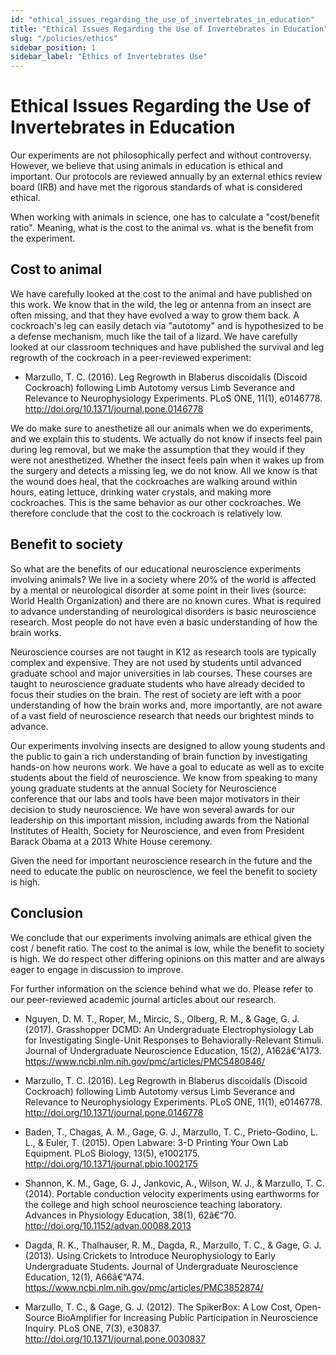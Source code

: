 ```yaml
---
id: "ethical_issues_regarding_the_use_of_invertebrates_in_education"
title: "Ethical Issues Regarding the Use of Invertebrates in Education"
slug: "/policies/ethics"
sidebar_position: 1
sidebar_label: "Ethics of Invertebrates Use"
---
```

# Ethical Issues Regarding the Use of Invertebrates in Education #

Our experiments are not philosophically perfect and without controversy. However, we believe that using animals in education is ethical and important. Our protocols are reviewed annually by an external ethics review board (IRB) and have met the rigorous standards of what is considered ethical.

When working with animals in science, one has to calculate a "cost/benefit ratio". Meaning, what is the cost to the animal vs. what is the benefit from the experiment.  

## Cost to animal ##

We have carefully looked at the cost to the animal and have published on this work. We know that in the wild, the leg or antenna from an insect are often missing, and that they have evolved a way to grow them back. A cockroach's leg can easily detach via "autotomy" and is hypothesized to be a defense mechanism, much like the tail of a lizard. We have carefully looked at our classroom techniques and have published the survival and leg regrowth of the cockroach in a peer-reviewed experiment:

-    Marzullo, T. C. (2016). Leg Regrowth in Blaberus discoidalis (Discoid Cockroach) following Limb Autotomy versus Limb Severance and Relevance to Neurophysiology Experiments. PLoS ONE, 11(1), e0146778. http://doi.org/10.1371/journal.pone.0146778 

We do make sure to anesthetize all our animals when we do experiments, and we explain this to students. We actually do not know if insects feel pain during leg removal, but we make the assumption that they would if they were not anesthetized. Whether the insect feels pain when it wakes up from the surgery and detects a missing leg, we do not know. All we know is that the wound does heal, that the cockroaches are walking around within hours, eating lettuce, drinking water crystals, and making more cockroaches. This is the same behavior as our other cockroaches. We therefore conclude that the cost to the cockroach is relatively low.

## Benefit to society ##

So what are the benefits of our educational neuroscience experiments involving animals? We live in a society where 20% of the world is affected by a mental or neurological disorder at some point in their lives (source: World Health Organization) and there are no known cures. What is required to advance understanding of neurological disorders is basic neuroscience research. Most people do not have even a basic understanding of how the brain works.

Neuroscience courses are not taught in K12 as research tools are typically complex and expensive. They are not used by students until advanced graduate school and major universities in lab courses. These courses are taught to neuroscience graduate students who have already decided to focus their studies on the brain. The rest of society are left with a poor understanding of how the brain works and, more importantly, are not aware of a vast field of neuroscience research that needs our brightest minds to advance.

Our experiments involving insects are designed to allow young students and the public to gain a rich understanding of brain function by investigating hands-on how neurons work. We have a goal to educate as well as to excite students about the field of neuroscience. We know from speaking to many young graduate students at the annual Society for Neuroscience conference that our labs and tools have been major motivators in their decision to study neuroscience. We have won several awards for our leadership on this important mission, including awards from the National Institutes of Health, Society for Neuroscience, and even from President Barack Obama at a 2013 White House ceremony.

Given the need for important neuroscience research in the future and the need to educate the public on neuroscience, we feel the benefit to society is high.

## Conclusion ##

We conclude that our experiments involving animals are ethical given the cost / benefit ratio. The cost to the animal is low, while the benefit to society is high. We do respect other differing opinions on this matter and are always eager to engage in discussion to improve.

For further information on the science behind what we do. Please refer to our peer-reviewed academic journal articles about our research.

-    Nguyen, D. M. T., Roper, M., Mircic, S., Olberg, R. M., & Gage, G. J. (2017). Grasshopper DCMD: An Undergraduate Electrophysiology Lab for Investigating Single-Unit Responses to Behaviorally-Relevant Stimuli. Journal of Undergraduate Neuroscience Education, 15(2), A162â€“A173. https://www.ncbi.nlm.nih.gov/pmc/articles/PMC5480846/ 

-    Marzullo, T. C. (2016). Leg Regrowth in Blaberus discoidalis (Discoid Cockroach) following Limb Autotomy versus Limb Severance and Relevance to Neurophysiology Experiments. PLoS ONE, 11(1), e0146778. http://doi.org/10.1371/journal.pone.0146778 

-    Baden, T., Chagas, A. M., Gage, G. J., Marzullo, T. C., Prieto-Godino, L. L., & Euler, T. (2015). Open Labware: 3-D Printing Your Own Lab Equipment. PLoS Biology, 13(5), e1002175. http://doi.org/10.1371/journal.pbio.1002175 

-    Shannon, K. M., Gage, G. J., Jankovic, A., Wilson, W. J., & Marzullo, T. C. (2014). Portable conduction velocity experiments using earthworms for the college and high school neuroscience teaching laboratory. Advances in Physiology Education, 38(1), 62â€“70. http://doi.org/10.1152/advan.00088.2013 

-    Dagda, R. K., Thalhauser, R. M., Dagda, R., Marzullo, T. C., & Gage, G. J. (2013). Using Crickets to Introduce Neurophysiology to Early Undergraduate Students. Journal of Undergraduate Neuroscience Education, 12(1), A66â€“A74. https://www.ncbi.nlm.nih.gov/pmc/articles/PMC3852874/ 

-    Marzullo, T. C., & Gage, G. J. (2012). The SpikerBox: A Low Cost, Open-Source BioAmplifier for Increasing Public Participation in Neuroscience Inquiry. PLoS ONE, 7(3), e30837. http://doi.org/10.1371/journal.pone.0030837 
